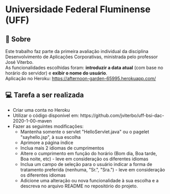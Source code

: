 # Universidade Federal Fluminense (UFF)

## 📘 Sobre
Este trabalho faz parte da primeira avaliação individual da disciplina Desenvolvimento de Aplicações Corporativas, ministrada pelo professor José Viterbo. <br>
As funcionalidades escolhidas foram: <strong>introduzir a data atual</strong> (com base no horário do servidor) e <strong>exibir o nome do usuário</strong>.<br>
Aplicação no Heroku:
<a href="https://afternoon-garden-65995.herokuapp.com/" target="_blank">https://afternoon-garden-65995.herokuapp.com/</a>

## 💻 Tarefa a ser realizada
<ul>
    <li>Criar uma conta no Heroku</li>
    <li>Utilizar o código disponível em: https://github.com/jviterbo/uff-bsi-dac-2020-1-00-maven</li>
    <li>Fazer as seguintes modificações:
    <ul>
        <li>Mantenha somente o servlet "HelloServlet.java" ou o pagelet "sayhello.jsp", à sua escolha</li>
        <li>Aprimore a página índice</li>
        <li>Inclua mais 2 idiomas de cumprimentos</li>
        <li>Altere o cumprimento em função do horário (Bom dia, Boa tarde, Boa noite, etc) - leve em consideração os diferentes idiomas</li>
        <li>Inclua um campo de seleção para o usuário indicar a forma de tratamento preferida (nenhuma, "Sr.", "Sra.") - leve em consideração os diferentes idiomas</li>
        <li>Adicione uma alteração ou nova funcionalidade à sua escolha e a descreva no arquivo README no repositório do projeto.</li>
    </ul>
</ul>
